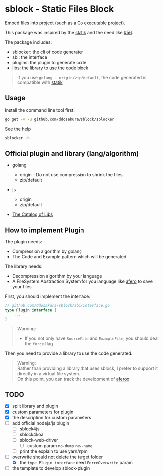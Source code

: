 # sblock - Static Files Block

Embed files into project (such as a Go executable project).

This package was inspired by the [statik](https://github.com/rakyll/statik) and the need like [#56](https://github.com/rakyll/statik/issues/56).

The package includes:
+ sblocker: the cli of code generater
+ sbi: the interface
+ plugins: the plugin to generate code
+ libs: the library to use the code block

> If you use `golang - origin/zip/default`, the code generated is compatible with [statik](https://github.com/rakyll/statik)

## Usage

Install the command line tool first.

```bash
go get -v -u github.com/ddosakura/sblock/sblocker
```

See the help

```bash
sblocker -h
```

## Official plugin and library (lang/algorithm)

+ golang
    + origin - Do not use compression to shrink the files.
    + zip/default
+ js
    + origin
    + zip/default

+ [The Catalog of Libs](./libs/README.md)

## How to implement Plugin

The plugin needs:
+ Compression algorithm by golang
+ The Code and Example pattern which will be generated

The library needs:
+ Decompression algorithm by your language
+ A FileSystem Abstraction System for you language like [afero](https://github.com/spf13/afero) to save your files

First, you should implement the interface:

```go
// github.com/ddosakura/sblock/sbi/interface.go
type Plugin interface {
    ...
}
```

> Warning:
> + If you not only have `SourceFile` and `ExampleFile`, you should deal the `force` flag

Then you need to provide a library to use the code generated.

> Warning:  
> Rather than providing a library that uses sblock, I prefer to support it directly in a virtual file system.  
> On this point, you can track the development of [aferox](https://github.com/ddosakura/aferox)

## TODO

+ [x] split library and plugin
+ [x] custom parameters for plugin
+ [x] the description for custom parameters
+ [ ] add official nodejs/js plugin
    + [ ] sblock4js
    + [ ] sblock4koa
    + [ ] sblock-web-driver
        + [ ] custom param `no-dump` `raw-name`
    + [ ] print the explain to use yarn/npm
+ [ ] overwrite should not delete the target folder
    + [x] the `type Plugin interface` need `ForceOverwrite` param
+ [ ] the template to develop sblock-plugin
